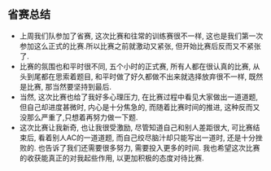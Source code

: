 ## 省赛总结

* 上周我们队参加了省赛, 这次比赛和往常的训练赛很不一样, 这也是我们第一次参加这么正式的比赛.所以比赛之前就激动又紧张, 但开始比赛后反而又不紧张了. 
* 比赛的氛围也和平时很不同, 五个小时的正式赛, 所有人都在很认真的比赛, 从头到尾都在思索着题目, 和平时做了好久都做不出来就选择放弃很不一样, 既然是比赛, 那当然要坚持到最后.
* 当然, 这次比赛也给了我好多心理压力, 在比赛过程中看见大家做出一道道题, 但自己却进度甚微时, 内心是十分焦急的, 而随着比赛时间的推进, 这种反而又没那么严重了,只想着再努力做一下题.
* 这次比赛让我新奇, 也让我很受激励, 尽管知道自己和别人差距很大, 可比赛结束后, 看着别人AC的一道道题, 而自己绞尽脑汁却只能写出一道时, 还是十分挫败的. 也告诉了我们还需要很多努力, 需要投入更多的时间. 我也希望这次比赛的收获能真正的对我起些作用, 以更加积极的态度对待比赛.